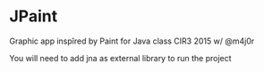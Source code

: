 # JPaint
Graphic app inspîred by Paint for Java class CIR3 2015 w/ @m4j0r

You will need to add jna as external library to run the project

